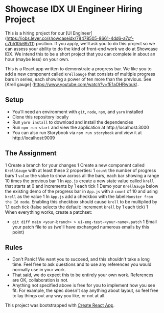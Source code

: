 # Showcase IDX UI Engineer Hiring Project

This is a hiring project for our [UI Engineer] (https://jobs.lever.co/showcaseidx/78478505-8661-4dd6-a7cf-c7b510b697f1) position.
If you apply, we'll ask you to do this project so we can assess your ability to do the kind of front-end work we do at Showcase IDX. We intend this to be a short project that you can complete in about an hour (maybe less) on your own.

This is a React app written to demonstrate a progress bar. We like you to add a new component called `KrellGauge`
that consists of multiple progress bars in series, each showing a power of ten more than the previous. See [Krell gauge] 
(https://www.youtube.com/watch?v=fE1aOHRwbuk).

## Setup

- You'll need an environment with `git`, `node`, `npm`, and `yarn` installed
- Clone this repository locally
- Run `yarn install` to download and install the dependencies
- Run `npm run start` and view the application at http://localhost:3000
- You can also run Storybook via `npm run storybook` and view it at http://localhost:9009

## The Assignment

1 Create a branch for your changes
1 Create a new component called `KrellGauge` with at least these 2 properties:
  1 `count` the number of progress bars
  1 `value` the value to show across all the bars, each bar showing a range 10 times the previous bar
1 In `App.js` create a new state value called `krell` that starts at 0 and increments by 1 each tick
1 Demo your `KrellGauge` below the existing demo of the progress bar in `App.js` with a `count` of 10 and using `krell` as the value
1 In `App.js` add a checkbox with the label `Monster from the Id mode`. Enabling this checkbox should cause `krell` to be multiplied by 1.1 each tick (false selects the default: increment `krell` by 1 each tick)
1 When everything works, create a patchset:
  * `git diff main <your-branch> > ui-eng-test-<your-name>.patch`
1 Email your patch file to us (we'll have exchanged numerous emails by this point)

## Rules

- Don't Panic! We want you to succeed, and this shouldn't take a long time. Feel free to ask questions and to use any references you would normally use in your work.
- That said, we do expect this to be entirely your own work.  References are OK, collaboration is not.
- Anything not specified above is free for you to implement how you see fit. For example, the spec doesn't say anything about layout, so feel free to lay things out any way you like, or not at all.
  

This project was bootstrapped with [Create React App](https://github.com/facebookincubator/create-react-app).



